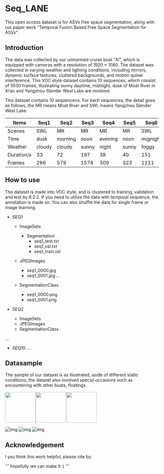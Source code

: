 # Seq_LANE
This open access dataset is for ASVs free space segmentation, along with our paper work "Temporal Fusion Based Free Space Segmentation
for ASVs".

## Introduction
The data was collected by our unmanned cruise boat ”Xi”, which is equipped with cameras with a resolution of 1920 × 1080. The dataset was collected in varying weather and lighting conditions, including mirrors, dynamic surface textures, cluttered backgrounds, and motion quiver interference. This VOC style dataset contains 10 sequences, which consist of 5530 frames, illustrating sunny daytime, midnight, dusk of Moat River in Xi’an and Yangzhou Slender West Lake are involved. 

This dataset contains 10 sequencens. For each sequences, the detail goes as follows, the MR means Moat River and SWL means Yangzhou Slender West Lake:

| Items| Seq1 | Seq2 | Seq3 | Seq4 | Seq5 | Seq6 | Seq7 | Seq8 | Seq9 | Seq10 |
|----- | ---- |----- | ---- |---- | ---- |----- | ---- |---- | ---- |----- |
| Scenes| SWL | MR | MR | MR | MR | SWL | SWL | SWL | SWL | SWL |
| Time | dusk | morning | noon | evening | noon | mignight | afternoon | afternoon | dusk | dusk |
| Weather | cloudy | cloudy | sunny | night | sunny | foggy | sunny | cloudy | sunny | sunny |
| Duration/s | 33 | 72 | 197 | 38 | 40 | 151 | 79 | 33 | 39 | 09 |
| Frames | 266 | 579 | 1578 | 309 | 323 | 1211 | 633 | 271 | 313 | 47 |

## How to use

The dataset is made into VOC style, and is clustered to training, validation and test by 6:2:2. If you need to utilize the data with temporal sequence, the annotation is made so. You can also shuffle the data for single frame or image learning.

- SEQ1
  - ImageSets
    - Segmentation
      - seq1_test.txt
      - seq1_val.txt
      - seq1_train.txt

  - JPEGImages
    - seq1_0000.jpg
    - seq1_0001.jpg
...

  - SegmentationClass
    - seq1_0000.png
    - seq1_0001.png

 - SEQ2
   - ImageSets
   - JPEGImages
   - SegmentationClass

...

 - SEQ10
...

## Datasample
The sample of our dataset is as illustrated, aside of different static conditions, the dataset also involved special occasions such as encountering with other boats, floatings.

<img src="https://github.com/Lxy9710/Seq_LANE/blob/main/gif1.gif" width="100"/><img src="https://github.com/Lxy9710/Seq_LANE/blob/main/gif2.gif" width="100"/><img src="https://github.com/Lxy9710/Seq_LANE/blob/main/gif3.gif" width="100"/>
</figure>

![img](https://github.com/Lxy9710/Seq_LANE/blob/main/gif1.gif) ![img](https://github.com/Lxy9710/Seq_LANE/blob/main/gif2.gif) ![img](https://github.com/Lxy9710/Seq_LANE/blob/main/gif3.gif)

## Acknowledgement 
I you think this work helpful, please cite by:

'''
hopefully we can make it :)
'''
